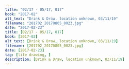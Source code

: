 ```yaml
---
title: "02/17 - 05/17, 017"
book: "2017-02"
alt_text: "Drink & Draw, location unknown, 03/11/19"
filename: "201702_20170805_0023.jpg"
date: "2017-02-23"
title: [02/17 - 05/17, 017]
book: [2017-02]
alt_text: [Drink & Draw, location unknown, 03/11/19]
filename: [201702_20170805_0023.jpg]
date: [2017-02-23]
tag: [life drawing, ]
description: [Drink & Draw, location unknown, 03/11/19]
---
```

